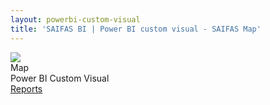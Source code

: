 ```yaml
---
layout: powerbi-custom-visual
title: 'SAIFAS BI | Power BI custom visual - SAIFAS Map'
---
```

<div class="details__card">
  <div class="details__card-image">
    <img src="/assets/graphics/images/content/saifas-bi-powerbi-custom-visuals/saifas-bi-pbi-cv-map-300px-300px.png">
  </div>
  <div class="details__card-text">
    <div class="details__card-title">
      Map
    </div>
    <div class="details__card-description">
      Power BI Custom Visual
    </div>
    <a class='btn' href='./reports'>Reports</a>
  </div>
</div>
